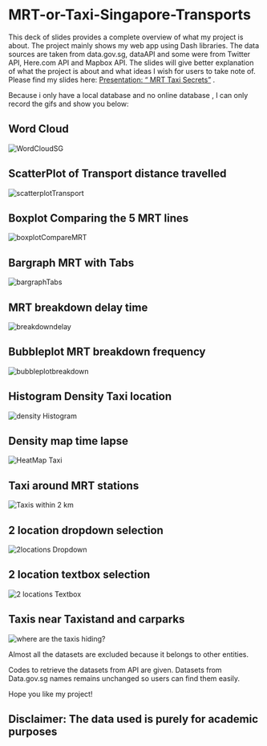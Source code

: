 # MRT-or-Taxi-Singapore-Transports
This deck of slides provides a complete overview of what my project is about. The project mainly shows my web app using Dash libraries. The data sources are taken from data.gov.sg, dataAPI and some were from Twitter API, Here.com API and Mapbox API. The slides will give better explanation of what the project is about and what ideas I wish for users to take note of. Please find my slides here: [Presentation: “ MRT Taxi Secrets”](https://github.com/cjy93/MRT-or-Taxi-Singapore-Transports/blob/master/P7337992%20MRT%20Taxi%20Secrets.pptx) .

Because i only have a local database and no online database , I can only record the gifs and show you below:
## Word Cloud
![WordCloudSG](https://github.com/cjy93/MRT-or-Taxi-Singapore-Transports/blob/master/GIF/wordcloud.gif) 
## ScatterPlot of Transport distance travelled
![scatterplotTransport](https://github.com/cjy93/MRT-or-Taxi-Singapore-Transports/blob/master/GIF/scatterpublicTransports.gif)
## Boxplot Comparing the 5 MRT lines
![boxplotCompareMRT](https://github.com/cjy93/MRT-or-Taxi-Singapore-Transports/blob/master/GIF/boxplotMrtLines.gif)
## Bargraph MRT with Tabs
![bargraphTabs](https://github.com/cjy93/MRT-or-Taxi-Singapore-Transports/blob/master/GIF/bargraphWithTabsMrt.gif)
## MRT breakdown delay time
![breakdowndelay](https://github.com/cjy93/MRT-or-Taxi-Singapore-Transports/blob/master/GIF/BreakdownCalculatorMrt.gif)
## Bubbleplot MRT breakdown frequency
![bubbleplotbreakdown](https://github.com/cjy93/MRT-or-Taxi-Singapore-Transports/blob/master/GIF/BubblemrtAlllinesSlider.gif)
## Histogram Density Taxi location
![density Histogram](https://github.com/cjy93/MRT-or-Taxi-Singapore-Transports/blob/master/GIF/histogramDensityTaxi.gif)
## Density map time lapse
![HeatMap Taxi](https://github.com/cjy93/MRT-or-Taxi-Singapore-Transports/blob/master/GIF/densityMapIpyleaflet.gif)
## Taxi around MRT stations
![Taxis within 2 km](https://github.com/cjy93/MRT-or-Taxi-Singapore-Transports/blob/master/GIF/numberoftaxiWithin2km.gif)
## 2 location dropdown selection
![2locations Dropdown](https://github.com/cjy93/MRT-or-Taxi-Singapore-Transports/blob/master/GIF/shortestDistDropdownTaxi.gif)
## 2 location textbox selection
![2 locations Textbox](https://github.com/cjy93/MRT-or-Taxi-Singapore-Transports/blob/master/GIF/shortestDistTextboxTaxi.gif)
## Taxis near Taxistand and carparks 
![where are the taxis hiding?](https://github.com/cjy93/MRT-or-Taxi-Singapore-Transports/blob/master/GIF/rangesliderAndCarparksTaxi.gif.gif)


Almost all the datasets are excluded because it belongs to other entities.

Codes to retrieve the datasets from API are given. Datasets from Data.gov.sg names remains unchanged so users can find them easily.

Hope you like my project!



## Disclaimer: The data used is purely for academic purposes
